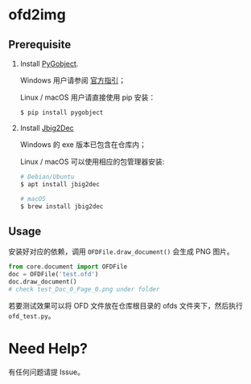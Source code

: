 # ofd2img
## Prerequisite

1. Install [PyGobject](https://pygobject.readthedocs.io/en/latest/).

    Windows 用户请参阅 [官方指引](https://pygobject.readthedocs.io/en/latest/getting_started.html#windows-getting-started)；

    Linux / macOS 用户请直接使用 pip 安装：

    ```bash
    $ pip install pygobject
    ```

2. Install [Jbig2Dec](https://github.com/ArtifexSoftware/jbig2dec)

    Windows 的 exe 版本已包含在仓库内；

    Linux / macOS 可以使用相应的包管理器安装:

    ```bash
    # Debian/Ubuntu
    $ apt install jbig2dec
    ```

    ```bash
    # macOS
    $ brew install jbig2dec
    ```
## Usage

安装好对应的依赖，调用 `OFDFile.draw_document()` 会生成 PNG 图片。

```python
from core.document import OFDFile
doc = OFDFile('test.ofd')
doc.draw_document()
# check test_Doc_0_Page_0.png under folder
```

若要测试效果可以将 OFD 文件放在仓库根目录的 ofds 文件夹下，然后执行 `ofd_test.py`。

# Need Help?
有任何问题请提 Issue。
